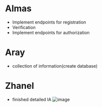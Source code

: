 # Almas
* Implement endpoints for registration
* Verification
* Implement endpoints for authorization
# Aray
* collection of information(create database)
# Zhanel
* finished detailed IA 
![image](https://user-images.githubusercontent.com/55758989/162629229-99ed7cd6-6fd0-4a17-9a51-a88def3111b3.png)
